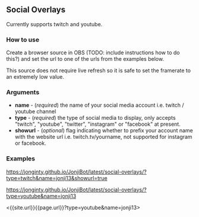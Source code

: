 ## Social Overlays
Currently supports twitch and youtube.

### How to use
Create a browser source in OBS (TODO: include instructions how to do this?) and set the url to one of the urls from the examples below.

This source does not require live refresh so it is safe to set the framerate to an extremely low value.

### Arguments

- **name** - (*required*) the name of your social media account i.e. twitch / youtube channel
- **type** - (*required*) the type of social media to display, only accepts "twitch", "youtube", "twitter", "instagram" or "facebook" at present.
- **showurl** - (*optional*) flag indicating whether to prefix your account name with the website url i.e. twitch.tv/yourname, not supported for instagram or facebook.

### Examples

<https://jonginty.github.io/JonjiBot/latest/social-overlays/?type=twitch&name=jonji13&showurl=true>

<https://jonginty.github.io/JonjiBot/latest/social-overlays/?type=youtube&name=jonji13>

<{{site.url}}{{page.url}}?type=youtube&name=jonji13>